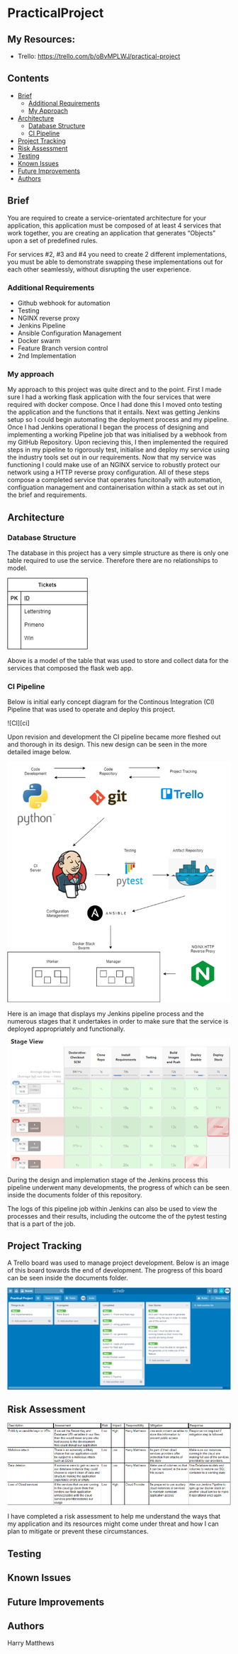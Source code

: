 # PracticalProject

## My Resources:
* Trello: https://trello.com/b/oBvMPLWJ/practical-project

## Contents
* [Brief](#brief)
   * [Additional Requirements](#additional-requirements)
   * [My Approach](#my-approach)
* [Architecture](#architecture)
   * [Database Structure](#database-structure)
   * [CI Pipeline](#ci-pipeline)
* [Project Tracking](#project-tracking)
* [Risk Assessment](#risk-assessment)
* [Testing](#testing)
* [Known Issues](#known-issues)
* [Future Improvements](#future-improvements)
* [Authors](#authors)

## Brief

You are required to create a service-orientated architecture for your application, this application must be composed of at least 4 services that work together, you are creating an application that generates “Objects” upon a set of predefined rules.

For services #2, #3 and #4 you need to create 2 different implementations, you must be able to demonstrate swapping these implementations out for each other seamlessly, without disrupting the user experience.

### Additional Requirements

* Github webhook for automation
* Testing
* NGINX reverse proxy
* Jenkins Pipeline
* Ansible Configuration Management
* Docker swarm
* Feature Branch version control
* 2nd Implementation

### My approach

My approach to this project was quite direct and to the point. First I made sure I had a working flask application with the four services that were required with docker compose. Once I had done this I moved onto testing the application and the functions that it entails. Next was getting Jenkins setup so I could begin automating the deployment process and my pipeline. Once I had Jenkins operational I began the process of designing and implementing a working Pipeline job that was initialised by a webhook from my GitHub Repository. Upon recieving this, I then implemented the required steps in my pipeline to rigorously test, initialise and deploy my service using the industry tools set out in our requirements. Now that my service was functioning I could make use of an NGINX service to robustly protect our network using a HTTP reverse proxy configuration. All of these steps compose a completed service that operates funcitonally with automation, configuation management and containerisation within a stack as set out in the brief and requirements.

## Architecture

### Database Structure

The database in this project has a very simple structure as there is only one table required to use the service. Therefore there are no relationships to model.

![ERD][erd]

Above is a model of the table that was used to store and collect data for the services that composed the flask web app.

### CI Pipeline

Below is initial early concept diagram for the Continous Integration (CI) Pipeline that was used to operate and deploy this project.

![CI][ci]

Upon revision and development the CI pipeline became more fleshed out and thorough in its design. This new design can be seen in the more detailed image below.

![CI2][ci2]

Here is an image that displays my Jenkins pipeline process and the numerous stages that it undertakes in order to make sure that the service is deployed appropriately and functionally.

![Jenkins][jenkins]

During the design and implemation stage of the Jenkins process this pipeline underwent many developments, the progress of which can be seen inside the documents folder of this repository.

The logs of this pipeline job within Jenkins can also be used to view the processes and their results, including the outcome the of the pytest testing that is a part of the job.

## Project Tracking

A Trello board was used to manage project development. Below is an image of this board towards the end of development. The progress of this board can be seen inside the documents folder.

![Trello][trello]

## Risk Assessment


![RiskAssessment][riskassessment]

I have completed a risk assessment to help me understand the ways that my application and its resources might come under threat and how I can plan to mitigate or prevent these circumstances.

## Testing

## Known Issues

## Future Improvements

## Authors

Harry Matthews

[riskassessment]: https://github.com/HMatthewsQA/PracticalProject/blob/development/Documents/RiskAssessment.png?raw=true "Risk Assessment"
[erd]: https://github.com/HMatthewsQA/PracticalProject/blob/development/Documents/ERD/PPerd.png?raw=true "ERD"
[trello]: https://github.com/HMatthewsQA/PracticalProject/blob/development/Documents/Trello/Trello3.png?raw=true "Trello Board"
[jenkins]:https://github.com/HMatthewsQA/PracticalProject/blob/development/Documents/Jenkins/JenkinsPipeline3.png?raw=true "Jenkins Pipeline"
[ci1]: https://github.com/HMatthewsQA/PracticalProject/blob/development/Documents/CIPipeline.png?raw=true "CI Pipeline"
[ci2]: https://github.com/HMatthewsQA/PracticalProject/blob/development/Documents/CIPipeline2.png?raw=true "CI Pipeline"